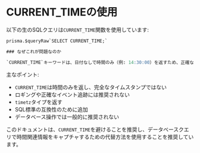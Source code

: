 # CURRENT_TIMEの使用

以下の生のSQLクエリは`CURRENT_TIME`関数を使用しています:

```sql
prisma.$queryRaw`SELECT CURRENT_TIME;`

### なぜこれが問題なのか

`CURRENT_TIME`キーワードは、日付なしで時間のみ（例: 14:30:00）を返すため、正確なイベント追跡を必要とするロギングやタイムスタンプの生成などのタスクには適していません。SQL標準の互換性のために追加された`timetz`タイプの値を返しますが、一般的には推奨されません。
```

主なポイント:
- `CURRENT_TIME`は時間のみを返し、完全なタイムスタンプではない
- ロギングや正確なイベント追跡には推奨されない
- `timetz`タイプを返す
- SQL標準の互換性のために追加
- データベース操作では一般的に推奨されない

このドキュメントは、`CURRENT_TIME`を避けることを推奨し、データベースクエリで時間関連情報をキャプチャするための代替方法を使用することを推奨しています。
